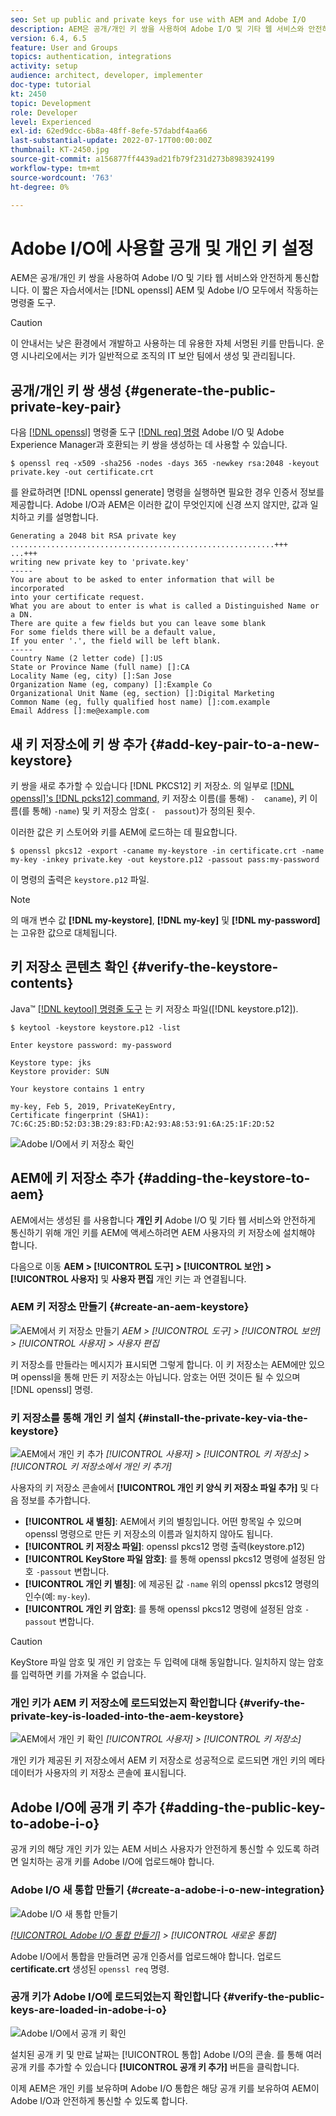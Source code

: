 ```yaml
---
seo: Set up public and private keys for use with AEM and Adobe I/O
description: AEM은 공개/개인 키 쌍을 사용하여 Adobe I/O 및 기타 웹 서비스와 안전하게 통신합니다. 이 짧은 자습서에서는 AEM과 Adobe I/O 모두에서 작동하는 openssl 명령줄 도구를 사용하여 호환 키와 키 저장소를 생성하는 방법을 보여줍니다.
version: 6.4, 6.5
feature: User and Groups
topics: authentication, integrations
activity: setup
audience: architect, developer, implementer
doc-type: tutorial
kt: 2450
topic: Development
role: Developer
level: Experienced
exl-id: 62ed9dcc-6b8a-48ff-8efe-57dabdf4aa66
last-substantial-update: 2022-07-17T00:00:00Z
thumbnail: KT-2450.jpg
source-git-commit: a156877ff4439ad21fb79f231d273b8983924199
workflow-type: tm+mt
source-wordcount: '763'
ht-degree: 0%

---
```


# Adobe I/O에 사용할 공개 및 개인 키 설정

AEM은 공개/개인 키 쌍을 사용하여 Adobe I/O 및 기타 웹 서비스와 안전하게 통신합니다. 이 짧은 자습서에서는 [!DNL openssl] AEM 및 Adobe I/O 모두에서 작동하는 명령줄 도구.

>[!CAUTION]
>
>이 안내서는 낮은 환경에서 개발하고 사용하는 데 유용한 자체 서명된 키를 만듭니다. 운영 시나리오에서는 키가 일반적으로 조직의 IT 보안 팀에서 생성 및 관리됩니다.

## 공개/개인 키 쌍 생성 {#generate-the-public-private-key-pair}

다음 [[!DNL openssl]](https://www.openssl.org/docs/man1.0.2/man1/openssl.html) 명령줄 도구 [[!DNL req] 명령](https://www.openssl.org/docs/man1.0.2/man1/req.html) Adobe I/O 및 Adobe Experience Manager과 호환되는 키 쌍을 생성하는 데 사용할 수 있습니다.

```shell
$ openssl req -x509 -sha256 -nodes -days 365 -newkey rsa:2048 -keyout private.key -out certificate.crt
```

를 완료하려면 [!DNL openssl generate] 명령을 실행하면 필요한 경우 인증서 정보를 제공합니다. Adobe I/O과 AEM은 이러한 값이 무엇인지에 신경 쓰지 않지만, 값과 일치하고 키를 설명합니다.

```
Generating a 2048 bit RSA private key
...........................................................+++
...+++
writing new private key to 'private.key'
-----
You are about to be asked to enter information that will be incorporated
into your certificate request.
What you are about to enter is what is called a Distinguished Name or a DN.
There are quite a few fields but you can leave some blank
For some fields there will be a default value,
If you enter '.', the field will be left blank.
-----
Country Name (2 letter code) []:US
State or Province Name (full name) []:CA
Locality Name (eg, city) []:San Jose
Organization Name (eg, company) []:Example Co
Organizational Unit Name (eg, section) []:Digital Marketing
Common Name (eg, fully qualified host name) []:com.example
Email Address []:me@example.com
```

## 새 키 저장소에 키 쌍 추가 {#add-key-pair-to-a-new-keystore}

키 쌍을 새로 추가할 수 있습니다 [!DNL PKCS12] 키 저장소. 의 일부로 [[!DNL openssl]'s [!DNL pcks12] command,](https://www.openssl.org/docs/man1.0.2/man1/pkcs12.html) 키 저장소 이름(를 통해) `-  caname`), 키 이름(를 통해) `-name`) 및 키 저장소 암호( `-  passout`)가 정의된 횟수.

이러한 값은 키 스토어와 키를 AEM에 로드하는 데 필요합니다.

```shell
$ openssl pkcs12 -export -caname my-keystore -in certificate.crt -name my-key -inkey private.key -out keystore.p12 -passout pass:my-password
```

이 명령의 출력은 `keystore.p12` 파일.

>[!NOTE]
>
>의 매개 변수 값 **[!DNL my-keystore]**, **[!DNL my-key]** 및 **[!DNL my-password]** 는 고유한 값으로 대체됩니다.

## 키 저장소 콘텐츠 확인 {#verify-the-keystore-contents}

Java™ [[!DNL keytool] 명령줄 도구](https://docs.oracle.com/middleware/1213/wls/SECMG/keytool-summary-appx.htm#SECMG818) 는 키 저장소 파일([!DNL keystore.p12]).

```shell
$ keytool -keystore keystore.p12 -list

Enter keystore password: my-password

Keystore type: jks
Keystore provider: SUN

Your keystore contains 1 entry

my-key, Feb 5, 2019, PrivateKeyEntry,
Certificate fingerprint (SHA1): 7C:6C:25:BD:52:D3:3B:29:83:FD:A2:93:A8:53:91:6A:25:1F:2D:52
```

![Adobe I/O에서 키 저장소 확인](assets/set-up-public-private-keys-for-use-with-aem-and-adobe-io/adobe-io--public-keys.png)

## AEM에 키 저장소 추가 {#adding-the-keystore-to-aem}

AEM에서는 생성된 를 사용합니다 **개인 키** Adobe I/O 및 기타 웹 서비스와 안전하게 통신하기 위해 개인 키를 AEM에 액세스하려면 AEM 사용자의 키 저장소에 설치해야 합니다.

다음으로 이동 **AEM > [!UICONTROL 도구] > [!UICONTROL 보안] > [!UICONTROL 사용자]** 및 **사용자 편집** 개인 키는 과 연결됩니다.

### AEM 키 저장소 만들기 {#create-an-aem-keystore}

![AEM에서 키 저장소 만들기](assets/set-up-public-private-keys-for-use-with-aem-and-adobe-io/aem--create-keystore.png)
*AEM > [!UICONTROL 도구] > [!UICONTROL 보안] > [!UICONTROL 사용자] > 사용자 편집*

키 저장소를 만들라는 메시지가 표시되면 그렇게 합니다. 이 키 저장소는 AEM에만 있으며 openssl을 통해 만든 키 저장소는 아닙니다. 암호는 어떤 것이든 될 수 있으며 [!DNL openssl] 명령.

### 키 저장소를 통해 개인 키 설치 {#install-the-private-key-via-the-keystore}

![AEM에서 개인 키 추가](assets/set-up-public-private-keys-for-use-with-aem-and-adobe-io/aem--add-private-key.png)
*[!UICONTROL 사용자] > [!UICONTROL 키 저장소] > [!UICONTROL 키 저장소에서 개인 키 추가]*

사용자의 키 저장소 콘솔에서 **[!UICONTROL 개인 키 양식 키 저장소 파일 추가]** 및 다음 정보를 추가합니다.

* **[!UICONTROL 새 별칭]**: AEM에서 키의 별칭입니다. 어떤 항목일 수 있으며 openssl 명령으로 만든 키 저장소의 이름과 일치하지 않아도 됩니다.
* **[!UICONTROL 키 저장소 파일]**: openssl pkcs12 명령 출력(keystore.p12)
* **[!UICONTROL KeyStore 파일 암호]**: 를 통해 openssl pkcs12 명령에 설정된 암호 `-passout` 변합니다.
* **[!UICONTROL 개인 키 별칭]**: 에 제공된 값 `-name` 위의 openssl pkcs12 명령의 인수(예: `my-key`).
* **[!UICONTROL 개인 키 암호]**: 를 통해 openssl pkcs12 명령에 설정된 암호 `-passout` 변합니다.

>[!CAUTION]
>
>KeyStore 파일 암호 및 개인 키 암호는 두 입력에 대해 동일합니다. 일치하지 않는 암호를 입력하면 키를 가져올 수 없습니다.

### 개인 키가 AEM 키 저장소에 로드되었는지 확인합니다 {#verify-the-private-key-is-loaded-into-the-aem-keystore}

![AEM에서 개인 키 확인](assets/set-up-public-private-keys-for-use-with-aem-and-adobe-io/aem--keystore.png)
*[!UICONTROL 사용자] > [!UICONTROL 키 저장소]*

개인 키가 제공된 키 저장소에서 AEM 키 저장소로 성공적으로 로드되면 개인 키의 메타데이터가 사용자의 키 저장소 콘솔에 표시됩니다.

## Adobe I/O에 공개 키 추가 {#adding-the-public-key-to-adobe-i-o}

공개 키의 해당 개인 키가 있는 AEM 서비스 사용자가 안전하게 통신할 수 있도록 하려면 일치하는 공개 키를 Adobe I/O에 업로드해야 합니다.

### Adobe I/O 새 통합 만들기 {#create-a-adobe-i-o-new-integration}

![Adobe I/O 새 통합 만들기](assets/set-up-public-private-keys-for-use-with-aem-and-adobe-io/adobe-io--create-new-integration.png)

*[[!UICONTROL Adobe I/O 통합 만들기]](https://developer.adobe.com/console/) > [!UICONTROL 새로운 통합]*

Adobe I/O에서 통합을 만들려면 공개 인증서를 업로드해야 합니다. 업로드 **certificate.crt** 생성된 `openssl req` 명령.

### 공개 키가 Adobe I/O에 로드되었는지 확인합니다 {#verify-the-public-keys-are-loaded-in-adobe-i-o}

![Adobe I/O에서 공개 키 확인](assets/set-up-public-private-keys-for-use-with-aem-and-adobe-io/adobe-io--public-keys.png)

설치된 공개 키 및 만료 날짜는 [!UICONTROL 통합] Adobe I/O의 콘솔. 를 통해 여러 공개 키를 추가할 수 있습니다 **[!UICONTROL 공개 키 추가]** 버튼을 클릭합니다.

이제 AEM은 개인 키를 보유하며 Adobe I/O 통합은 해당 공개 키를 보유하여 AEM이 Adobe I/O과 안전하게 통신할 수 있도록 합니다.
